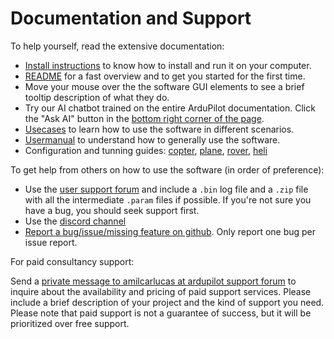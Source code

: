 # Documentation and Support

To help yourself, read the extensive documentation:

* [Install instructions](https://ardupilot.github.io/MethodicConfigurator/INSTALL.html) to know how to install and run it on your computer.
* [README](https://ardupilot.github.io/MethodicConfigurator/) for a fast overview and to get you started for the first time.
* Move your mouse over the the software GUI elements to see a brief tooltip description of what they do.
* Try our AI chatbot trained on the entire ArduPilot documentation.
  Click the "Ask AI" button in the [bottom right corner of the page](https://ardupilot.github.io/MethodicConfigurator/).
* [Usecases](https://ardupilot.github.io/MethodicConfigurator/USECASES.html) to learn how to use the software in different scenarios.
* [Usermanual](https://ardupilot.github.io/MethodicConfigurator/USERMANUAL.html) to understand how to generally use the software.
* Configuration and tunning guides: [copter](https://ardupilot.github.io/MethodicConfigurator/TUNING_GUIDE_ArduCopter.html),
  [plane](https://ardupilot.github.io/MethodicConfigurator/TUNING_GUIDE_ArduPlane.html),
  [rover](https://ardupilot.github.io/MethodicConfigurator/TUNING_GUIDE_Rover.html),
  [heli](https://ardupilot.github.io/MethodicConfigurator/TUNING_GUIDE_Heli.html)

To get help from others on how to use the software (in order of preference):

* Use the [user support forum](http://discuss.ardupilot.org/t/new-ardupilot-methodic-configurator-gui/115038/1) and
  include a `.bin` log file and a `.zip` file with all the intermediate `.param` files if possible.
  If you're not sure you have a bug, you should seek support first.
* Use the [discord channel](https://discord.com/channels/674039678562861068/1308233496535371856)
* [Report a bug/issue/missing feature on github](https://github.com/ArduPilot/MethodicConfigurator/issues/new/choose). Only report one bug per issue report.

For paid consultancy support:

Send a [private message to amilcarlucas at ardupilot support forum](https://discuss.ardupilot.org/u/amilcarlucas/summary) to inquire about the availability
and pricing of paid support services.
Please include a brief description of your project and the kind of support you need.
Please note that paid support is not a guarantee of success, but it will be prioritized over free support.

<!-- Gurubase Widget -->
<script async src="https://widget.gurubase.io/widget.latest.min.js"
    data-widget-id="uE4kxEE4LY3ZSyfNsF5bU6gIOnWGTBOL_e16KwDH-0g"
    data-text="Ask AI"
    data-margins='{"bottom": "1rem", "right": "1rem"}'
    data-light-mode="true"
    id="guru-widget-id">
</script>
